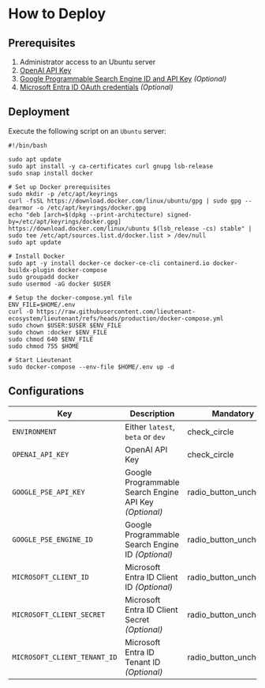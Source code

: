 # How to Deploy

## Prerequisites

1. Administrator access to an Ubuntu server
2. [OpenAI API Key](https://platform.openai.com/)
3. [Google Programmable Search Engine ID and API Key](https://developers.google.com/custom-search/v1/introduction#identify_your_application_to_google_with_api_key)
   _(Optional)_
4. [Microsoft Entra ID OAuth credentials](https://learn.microsoft.com/en-us/power-apps/developer/data-platform/walkthrough-register-app-azure-active-directory#create-the-app-registration)
   _(Optional)_

## Deployment

Execute the following script on an `Ubuntu` server:

```shell
#!/bin/bash

sudo apt update
sudo apt install -y ca-certificates curl gnupg lsb-release
sudo snap install docker

# Set up Docker prerequisites
sudo mkdir -p /etc/apt/keyrings
curl -fsSL https://download.docker.com/linux/ubuntu/gpg | sudo gpg --dearmor -o /etc/apt/keyrings/docker.gpg
echo "deb [arch=$(dpkg --print-architecture) signed-by=/etc/apt/keyrings/docker.gpg] https://download.docker.com/linux/ubuntu $(lsb_release -cs) stable" | sudo tee /etc/apt/sources.list.d/docker.list > /dev/null
sudo apt update

# Install Docker
sudo apt -y install docker-ce docker-ce-cli containerd.io docker-buildx-plugin docker-compose
sudo groupadd docker
sudo usermod -aG docker $USER

# Setup the docker-compose.yml file
ENV_FILE=$HOME/.env
curl -O https://raw.githubusercontent.com/lieutenant-ecosystem/lieutenant/refs/heads/production/docker-compose.yml
sudo chown $USER:$USER $ENV_FILE
sudo chown :docker $ENV_FILE
sudo chmod 640 $ENV_FILE
sudo chmod 755 $HOME

# Start Lieutenant
sudo docker-compose --env-file $HOME/.env up -d
```

## Configurations

| Key                          | Description                                            | Mandatory                                                             |
|------------------------------|--------------------------------------------------------|-----------------------------------------------------------------------|
| `ENVIRONMENT`                | Either `latest`, `beta` or `dev`                       | <span class="material-symbols-outlined">check_circle</span>           |
| `OPENAI_API_KEY`             | OpenAI API Key                                         | <span class="material-symbols-outlined">check_circle</span>           |
| `GOOGLE_PSE_API_KEY`         | Google Programmable Search Engine API Key _(Optional)_ | <span class="material-symbols-outlined">radio_button_unchecked</span> |
| `GOOGLE_PSE_ENGINE_ID`       | Google Programmable Search Engine ID _(Optional)_      | <span class="material-symbols-outlined">radio_button_unchecked</span> |
| `MICROSOFT_CLIENT_ID`        | Microsoft Entra ID Client ID _(Optional)_              | <span class="material-symbols-outlined">radio_button_unchecked</span> |
| `MICROSOFT_CLIENT_SECRET`    | Microsoft Entra ID Client Secret _(Optional)_          | <span class="material-symbols-outlined">radio_button_unchecked</span> |
| `MICROSOFT_CLIENT_TENANT_ID` | Microsoft Entra ID Tenant ID _(Optional)_              | <span class="material-symbols-outlined">radio_button_unchecked</span> |

<link rel="stylesheet" href="https://fonts.googleapis.com/css2?family=Material+Symbols+Outlined:opsz,wght,FILL,GRAD@20,300,0,0" />